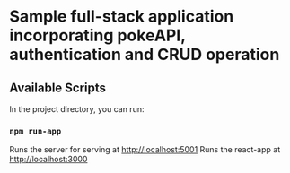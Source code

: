 # Sample full-stack application incorporating pokeAPI, authentication and CRUD operation

## Available Scripts

In the project directory, you can run:

### `npm run-app`

Runs the server for serving at [http://localhost:5001](http://localhost:5001)
Runs the react-app at [http://localhost:3000](http://localhost:3000)